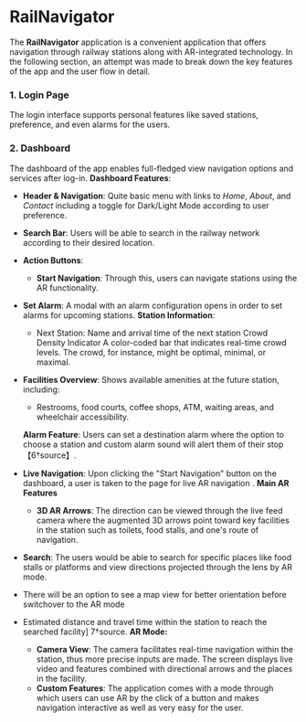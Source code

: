 # RailNavigator

The **RailNavigator** application is a convenient application that offers navigation through railway stations along with AR-integrated technology. In the following section, an attempt was made to break down the key features of the app and the user flow in detail.

### 1. **Login Page**
   The login interface supports personal features like saved stations, preference, and even alarms for the users.

### 2. **Dashboard**
   The dashboard of the app enables full-fledged view navigation options and services after log-in.
**Dashboard Features**:
   - **Header & Navigation**: Quite basic menu with links to *Home*, *About*, and *Contact* including a toggle for Dark/Light Mode according to user preference.
   - **Search Bar**: Users will be able to search in the railway network according to their desired location.
   - **Action Buttons**:
     - **Start Navigation**: Through this, users can navigate stations using the AR functionality.
- **Set Alarm**: A modal with an alarm configuration opens in order to set alarms for upcoming stations.
  **Station Information**:
  - Next Station: Name and arrival time of the next station
  Crowd Density Indicator A color-coded bar that indicates real-time crowd levels. The crowd, for instance, might be optimal, minimal, or maximal.
- **Facilities Overview**: Shows available amenities at the future station, including:
    - Restrooms, food courts, coffee shops, ATM, waiting areas, and wheelchair accessibility.
  
  **Alarm Feature**: Users can set a destination alarm where the option to choose a station and custom alarm sound will alert them of their stop【6†source】.
- **Live Navigation**: Upon clicking the "Start Navigation" button on the dashboard, a user is taken to the page for live AR navigation
   .
   **Main AR Features**
   - **3D AR Arrows**: The direction can be viewed through the live feed camera where the augmented 3D arrows point toward key facilities in the station such as toilets, food stalls, and one's route of navigation.
- **Search**: The users would be able to search for specific places like food stalls or platforms and view directions projected through the lens by AR mode.
- There will be an option to see a map view for better orientation before switchover to the AR mode
- Estimated distance and travel time within the station to reach the searched facility] 7†source.
**AR Mode:**
   - **Camera View**: The camera facilitates real-time navigation within the station, thus more precise inputs are made. The screen displays live video and features combined with directional arrows and the places in the facility.
   - **Custom Features**: The application comes with a mode through which users can use AR by the click of a button and makes navigation interactive as well as very easy for the user.

